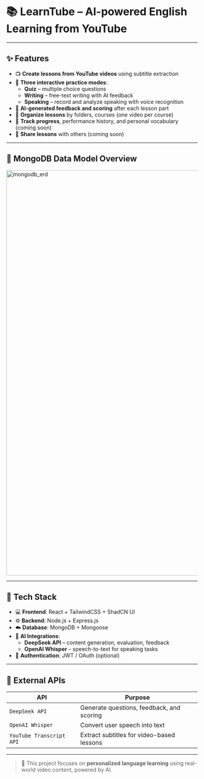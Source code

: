 # 📚 LearnTube – AI-powered English Learning from YouTube

---

## ✨ Features

- 📺 **Create lessons from YouTube videos** using subtitle extraction
- 🧠 **Three interactive practice modes**:
  - **Quiz** – multiple choice questions
  - **Writing** – free-text writing with AI feedback
  - **Speaking** – record and analyze speaking with voice recognition
- 🤖 **AI-generated feedback and scoring** after each lesson part
- 📁 **Organize lessons** by folders, courses (one video per course)
- 🧾 **Track progress**, performance history, and personal vocabulary (coming soon)
- 🔗 **Share lessons** with others (coming soon)

---

## 🧱 MongoDB Data Model Overview

<img width="1553" height="1068" alt="mongodb_erd" src="https://github.com/user-attachments/assets/37dabf57-1340-493f-96cb-8a9e10ecce9b" />

---

## 🧰 Tech Stack

- 💻 **Frontend**: React + TailwindCSS + ShadCN UI
- ⚙️ **Backend**: Node.js + Express.js
- ☁️ **Database**: MongoDB + Mongoose
- 🧠 **AI Integrations**:
  - **DeepSeek API** – content generation, evaluation, feedback
  - **OpenAI Whisper** – speech-to-text for speaking tasks
- 🔐 **Authentication**: JWT / OAuth (optional)

---

## 🔗 External APIs

| API                | Purpose                                        |
|--------------------|------------------------------------------------|
| `DeepSeek API`     | Generate questions, feedback, and scoring     |
| `OpenAI Whisper`   | Convert user speech into text                 |
| `YouTube Transcript API` | Extract subtitles for video-based lessons |

---

> 📌 This project focuses on **personalized language learning** using real-world video content, powered by AI.
